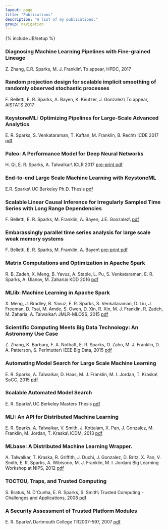 ```yaml
---
layout: page
title: "Publications"
description: "A list of my publications."
group: navigation
---
```

{% include JB/setup %}

### Diagnosing Machine Learning Pipelines with Fine-grained Lineage
Z. Zhang, E.R. Sparks, M. J. Franklin\\
To appear, HPDC, 2017

### Random projection design for scalable implicit smoothing of randomly observed stochastic processes
F. Belletti, E. R. Sparks, A. Bayen, K. Keutzer, J. Gonzalez\\
To appear, AISTATS 2017

### KeystoneML: Optimizing Pipelines for Large-Scale Advanced Analytics
E. R. Sparks, S. Venkataraman, T. Kaftan, M. Franklin, B. Recht\\
ICDE 2017
<a href="https://amplab.cs.berkeley.edu/wp-content/uploads/2017/01/ICDE_2017_CameraReady_475.pdf">pdf</a>

### Paleo: A Performance Model for Deep Neural Networks
H. Qi, E. R. Sparks, A. Talwalkar\\
ICLR 2017
<a href="https://openreview.net/pdf?id=SyVVJ85lg">pre-print pdf</a>

### End-to-end Large Scale Machine Learning with KeystoneML
E.R. Sparks\\
UC Berkeley Ph.D. Thesis
<a href="http://www2.eecs.berkeley.edu/Pubs/TechRpts/2016/EECS-2016-200.pdf">pdf</a>

### Scalable Linear Causal Inference for Irregularly Sampled Time Series with Long Range Dependencies
F. Belletti, E. R. Sparks, M. Franklin, A. Bayen, J.E. Gonzalez\\
<a href="https://sites.google.com/site/nipsts2016/NIPS_2016_TSW_paper_26.pdf?attredirects=0&d=1">pdf</a>

### Embarassingly parallel time series analysis for large scale weak memory systems
F. Belletti, E. R. Sparks, M. Franklin, A. Bayen\\
<a href="https://arxiv.org/abs/1511.06493">pre-print pdf</a>

### Matrix Computations and Optimization in Apache Spark
R. B. Zadeh, X. Meng, B. Yavuz, A. Staple, L. Pu, S. Venkataraman, E. R. Sparks, A. Ulanov, M. Zaharia\\
KDD 2016
<a href="https://stanford.edu/~rezab/papers/linalg.pdf">pdf</a>

### MLlib: Machine Learning in Apache Spark
X. Meng, J. Bradley, B. Yavuz, E. R. Sparks, S. Venkataraman, D. Liu, J. Freeman, D. Tsai, M. Amde, S. Owen, D. Xin, R. Xin, M. J. Franklin, R. Zadeh, M. Zaharia, A. Talwalkar\\
JMLR-MLOSS, 2015
<a href="http://arxiv.org/pdf/1505.06807v1">pdf</a>
 
### Scientific Computing Meets Big Data Technology: An Astronomy Use Case
Z. Zhang, K. Barbary, F. A. Nothaft, E. R. Sparks, O. Zahn, M. J. Franklin, D. A. Patterson, S. Perlmutter\\
IEEE Big Data, 2015
<a href="https://amplab.cs.berkeley.edu/wp-content/uploads/2015/09/Kira-camera-ready.pdf">pdf</a>

### Automating Model Search for Large Scale Machine Learning
E. R. Sparks, A. Talwalkar, D. Haas, M. J. Franklin, M. I. Jordan, T. Kraska\\
SoCC, 2015
<a href="https://amplab.cs.berkeley.edu/wp-content/uploads/2015/07/163-sparks.pdf">pdf</a>

### Scalable Automated Model Search
E. R. Sparks\\
UC Berkeley Masters Thesis
<a href="http://www2.eecs.berkeley.edu/Pubs/TechRpts/2014/EECS-2014-122.pdf">pdf</a>


### MLI: An API for Distributed Machine Learning
E. R. Sparks, A. Talwalkar, V. Smith, J. Kottalam, X. Pan, J. Gonzalez, M. Franklin, M. Jordan, T. Kraska\\
ICDM, 2013
<a href="http://arxiv-web3.library.cornell.edu/pdf/1310.5426v2.pdf">pdf</a>

### MLbase: A Distributed Machine Learning Wrapper. 
A. Talwalkar, T. Kraska, R. Griffith, J. Duchi, J. Gonzalez, D. Britz, X. Pan, V. Smith, E. R. Sparks, A. Wibisono, M. J. Franklin, M. I. Jordan\\
Big Learning Workshop at NIPS, 2012
<a href="http://www.cs.berkeley.edu/~ameet/dmx_nips.pdf">pdf</a>


### TOCTOU, Traps, and Trusted Computing
S. Bratus, N. D'Cunha, E. R. Sparks, S. Smith\\
Trusted Computing - Challenges and Applications, 2008
<a href="http://www.springerlink.com/index/Y500H3H080128284.pdf">pdf</a>

### A Security Assessment of Trusted Platform Modules
E. R. Sparks\\
Dartmouth College TR2007-597, 2007
<a href="http://www.cs.dartmouth.edu/reports/TR2007-597.pdf">pdf</a>

